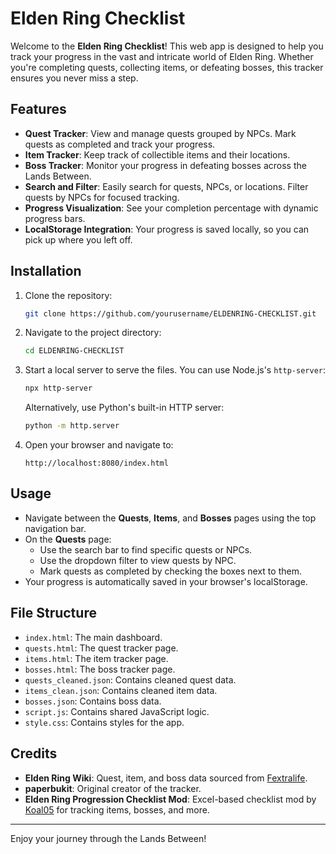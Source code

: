 # Elden Ring Checklist

Welcome to the **Elden Ring Checklist**! This web app is designed to help you track your progress in the vast and intricate world of Elden Ring. Whether you're completing quests, collecting items, or defeating bosses, this tracker ensures you never miss a step.

## Features

- **Quest Tracker**: View and manage quests grouped by NPCs. Mark quests as completed and track your progress.
- **Item Tracker**: Keep track of collectible items and their locations.
- **Boss Tracker**: Monitor your progress in defeating bosses across the Lands Between.
- **Search and Filter**: Easily search for quests, NPCs, or locations. Filter quests by NPCs for focused tracking.
- **Progress Visualization**: See your completion percentage with dynamic progress bars.
- **LocalStorage Integration**: Your progress is saved locally, so you can pick up where you left off.

## Installation

1. Clone the repository:
   ```bash
   git clone https://github.com/yourusername/ELDENRING-CHECKLIST.git
   ```
2. Navigate to the project directory:
   ```bash
   cd ELDENRING-CHECKLIST
   ```
3. Start a local server to serve the files. You can use Node.js's `http-server`:
   ```bash
   npx http-server
   ```
   Alternatively, use Python's built-in HTTP server:
   ```bash
   python -m http.server
   ```
4. Open your browser and navigate to:
   ```
   http://localhost:8080/index.html
   ```

## Usage

- Navigate between the **Quests**, **Items**, and **Bosses** pages using the top navigation bar.
- On the **Quests** page:
  - Use the search bar to find specific quests or NPCs.
  - Use the dropdown filter to view quests by NPC.
  - Mark quests as completed by checking the boxes next to them.
- Your progress is automatically saved in your browser's localStorage.

## File Structure

- `index.html`: The main dashboard.
- `quests.html`: The quest tracker page.
- `items.html`: The item tracker page.
- `bosses.html`: The boss tracker page.
- `quests_cleaned.json`: Contains cleaned quest data.
- `items_clean.json`: Contains cleaned item data.
- `bosses.json`: Contains boss data.
- `script.js`: Contains shared JavaScript logic.
- `style.css`: Contains styles for the app.


## Credits

- **Elden Ring Wiki**: Quest, item, and boss data sourced from [Fextralife](https://eldenring.wiki.fextralife.com/).
- **paperbukit**: Original creator of the tracker.
- **Elden Ring Progression Checklist Mod**: Excel-based checklist mod by [Koal05](https://www.nexusmods.com/eldenring/mods/542) for tracking items, bosses, and more.
---

Enjoy your journey through the Lands Between!